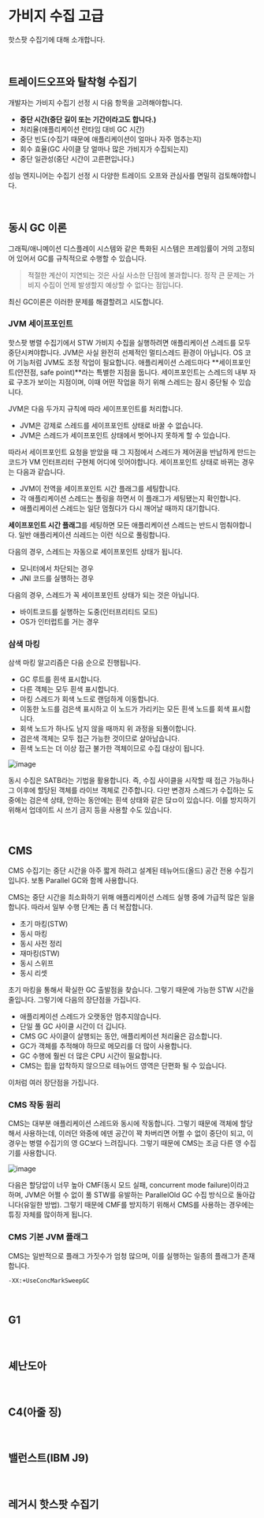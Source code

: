 # 가비지 수집 고급

핫스팟 수집기에 대해 소개합니다.

<br/>

## 트레이드오프와 탈착형 수집기

개발자는 가비지 수집기 선정 시 다음 항목을 고려해야합니다.

- **중단 시간(중단 길이 또는 기간이라고도 합니다.)**
- 처리율(애플리케이션 런타임 대비 GC 시간)
- 중단 빈도(수집기 때문에 애플리케이션이 얼마나 자주 멈추는지)
- 회수 효율(GC 사이클 당 얼마나 많은 가비지가 수집되는지)
- 중단 일관성(중단 시간이 고른편입니다.)

성능 엔지니어는 수집기 선정 시 다양한 트레이드 오프와 관심사를 면밀히 검토해야합니다.

<br/>

## 동시 GC 이론

그래픽/애니메이션 디스플레이 시스템와 같은 특화된 시스템은 프레임률이 거의 고정되어 있어서 GC를 규칙적으로 수행할 수 있습니다.

> 적절한 계산이 지연되는 것은 사실 사소한 단점에 불과합니다. 정작 큰 문제는 가비지 수집이 언제 발생할지 예상할 수 없다는 점입니다.

최신 GC이론은 이러한 문제를 해결할려고 시도합니다.

### JVM 세이프포인트

핫스팟 병렬 수집기에서 STW 가비지 수집을 실행하려면 애플리케이션 스레드를 모두 중단시켜야합니다. JVM은 사실 완전히 선제적인 멀티스레드 환경이 아닙니다. OS 코어 기능처럼 JVM도 조정 작업이 필요합니다. 애플리케이션 스레드마다 **세이프포인트(안전점, safe point)**라는 특별한 지점을 둡니다. 세이프포인트는 스레드의 내부 자료 구조가 보이는 지점이며, 이때 어떤 작업을 하기 위해 스레드는 잠시 중단될 수 있습니다.

JVM은 다음 두가지 규칙에 따라 세이프포인트를 처리합니다.

- JVM은 강제로 스레드를 세이프포인트 상태로 바꿀 수 없습니다.
- JVM은 스레드가 세이프포인트 상태에서 벗어나지 못하게 할 수 있습니다.

따라서 세이프포인트 요청을 받았을 때 그 지점에서 스레드가 제어권을 반납하게 만드는 코드가 VM 인터프리터 구현체 어디에 잇어야합니다. 세이프포인트 상태로 바뀌는 경우는 다음과 같습니다.

- JVM이 전역을 세이프포인트 시간 플래그를 세팅합니다.
- 각 애플리케이션 스레드는 폴링을 하면서 이 플래그가 세팅됐는지 확인합니다.
- 애플리케이션 스레드는 일단 멈췄다가 다시 깨어날 때까지 대기합니다.

**세이프포인트 시간 플래그**를 세팅하면 모든 애플리케이션 스레드는 반드시 멈춰야합니다. 일반 애플리케이션 싀레드는 이런 식으로 풀링합니다.

다음의 경우, 스레드는 자동으로 세이프포인트 상태가 됩니다.

- 모니터에서 차단되는 경우
- JNI 코드를 실행하는 경우

다음의 경우, 스레드가 꼭 세이프포인트 상태가 되는 것은 아닙니다.

- 바이트코드를 실행하는 도중(인터프리티드 모드)
- OS가 인터럽트를 거는 경우

### 삼색 마킹

삼색 마킹 알고리즘은 다음 순으로 진행됩니다.

- GC 루트를 흰색 표시합니다.
- 다른 객체는 모두 흰색 표시합니다.
- 마킹 스레드가 회색 노드로 랜덤하게 이동합니다.
- 이동한 노드를 검은색 표시하고 이 노드가 가리키는 모든 흰색 노드를 회색 표시합니다.
- 회색 노드가 하나도 남지 않을 때까지 위 과정을 되풀이합니다.
- 검은색 객체는 모두 접근 가능한 것이므로 살아남습니다.
- 흰색 노드는 더 이상 접근 불가한 객체이므로 수집 대상이 됩니다.

![image](https://user-images.githubusercontent.com/42582516/122766159-2c221000-d2dc-11eb-8957-90d6f3860937.png)

동시 수집은 SATB라는 기법을 활용합니다. 즉, 수집 사이클을 시작할 때 접근 가능하나 그 이후에 할당된 객체를 라이브 객체로 간주합니다. 다만 변경자 스레드가 수집하는 도중에는 검은색 상태, 안하는 동안에는 흰색 상태와 같은 닩ㅁ이 있습니다. 이를 방지하기 위해서 업데이트 시 쓰기 금지 등을 사용할 수도 있습니다.

<br/>

## CMS

CMS 수집기는 중단 시간을 아주 짧게 하려고 설계된 테뉴어드(올드) 공간 전용 수집기 입니다. 보통 Parallel GC와 함께 사용합니다.

CMS는 중단 시간을 최소화하기 위해 애플리케이션 스레드 실행 중에 가급적 많은 일을 합니다. 따라서 일부 수행 단계는 좀 더 복잡합니다.

- 초기 마킹(STW)
- 동시 마킹
- 동시 사전 정리
- 재마킹(STW)
- 동시 스위프
- 동시 리셋

초기 마킹을 통해서 확실한 GC 출발점을 찾습니다. 그렇기 때문에 가능한 STW 시간을 줄입니다. 그렇기에 다음의 장단점을 가집니다.

- 애플리케이션 스레드가 오랫동안 멈추지않습니다.
- 단일 풀 GC 사이클 시간이 더 깁니다.
- CMS GC 사이클이 살행되는 동안, 애플리케이션 처리율은 감소합니다.
- GC가 객체를 추적해야 하므로 메모리를 더 많이 사용합니다.
- GC 수행에 훨씬 더 많은 CPU 시간이 필요합니다.
- CMS는 힙을 압착하지 않으므로 테뉴어드 영역은 단편화 될 수 있습니다.

이처럼 여러 장단점을 가집니다.

### CMS 작동 원리

CMS는 대부분 애플리케이션 스레드와 동시에 작동합니다. 그렇기 때문에 객체에 할당해서 사용하는데, 이러던 와중에 에덴 공간이 꽉 차버리면 어쩔 수 없이 중단이 되고, 이 경우는 병렬 수집기의 영 GC보다 느려집니다. 그렇기 때문에 CMS는 조금 다른 영 수집기를 사용합니다.

![image](https://user-images.githubusercontent.com/42582516/122772106-013aba80-d2e2-11eb-8ec8-871056e3488d.png)

다음은 할당압이 너무 높아 CMF(동시 모드 실패, concurrent mode failure)이라고 하며, JVM은 어쩔 수 없이 풀 STW를 유발하는 ParallelOld GC 수집 방식으로 돌아갑니다(유일한 방법). 그렇기 때문에 CMF를 방지하기 위해서 CMS를 사용하는 경우에는 튜징 자체를 많이하게 됩니다.

### CMS 기본 JVM 플래그

CMS는 일반적으로 플래그 가짓수가 엄청 많으며, 이를 실행하는 일종의 플래그가 존재합니다.

`-XX:+UseConcMarkSweepGC`

<br/>

## G1

<br/>

## 셰난도아

<br/>

## C4(아줄 징)

<br/>

## 밸런스트(IBM J9)

<br/>

## 레거시 핫스팟 수집기
